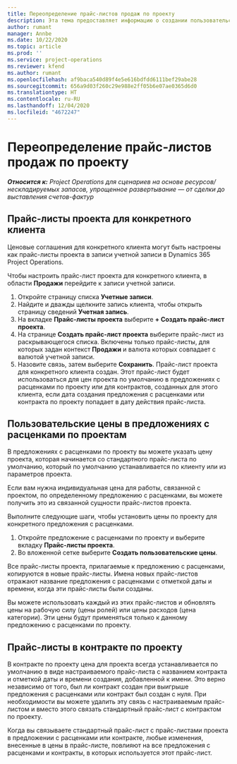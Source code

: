 ```yaml
---
title: Переопределение прайс-листов продаж по проекту
description: Эта тема предоставляет информацию о создании пользовательских прайс-листов продажи.
author: rumant
manager: Annbe
ms.date: 10/22/2020
ms.topic: article
ms.prod: ''
ms.service: project-operations
ms.reviewer: kfend
ms.author: rumant
ms.openlocfilehash: af9baca540d89f4e5e616bdfdd6111bef29abe28
ms.sourcegitcommit: 656a9d03f260c29e988e2ff05b6e07ae0365d6d0
ms.translationtype: HT
ms.contentlocale: ru-RU
ms.lasthandoff: 12/04/2020
ms.locfileid: "4672247"
---
```

# <a name="override-project-sales-price-lists"></a>Переопределение прайс-листов продаж по проекту

_**Относится к:** Project Operations для сценариев на основе ресурсов/нескладируемых запасов, упрощенное развертывание — от сделки до выставления счетов-фактур_

## <a name="customer-specific-project-price-lists"></a>Прайс-листы проекта для конкретного клиента

Ценовые соглашения для конкретного клиента могут быть настроены как прайс-листы проекта в записи учетной записи в Dynamics 365 Project Operations.

Чтобы настроить прайс-лист проекта для конкретного клиента, в области **Продажи** перейдите к записи учетной записи.

1. Откройте страницу списка **Учетные записи**.
2. Найдите и дважды щелкните запись клиента, чтобы открыть страницу сведений **Учетная запись**.
3. На вкладке **Прайс-листы проекта** выберите **+ Создать прайс-лист проекта**.
4. На странице **Создать прайс-лист проекта** выберите прайс-лист из раскрывающегося списка. Включены только прайс-листы, для которых задан контекст **Продажи** и валюта которых совпадает с валютой учетной записи.
5. Назовите связь, затем выберите **Сохранить**. Прайс-лист проекта для конкретного клиента создан. Этот прайс-лист будет использоваться для цен проекта по умолчанию в предложениях с расценками по проекту или для контрактов, созданных для этого клиента, если дата создания предложения с расценками или контракта по проекту попадает в дату действия прайс-листа.

## <a name="custom-pricing-on-project-quotes"></a>Пользовательские цены в предложениях с расценками по проектам

В предложениях с расценками по проекту вы можете указать цену проекта, которая начинается со стандартного прайс-листа по умолчанию, который по умолчанию устанавливается по клиенту или из параметров проекта.

Если вам нужна индивидуальная цена для работы, связанной с проектом, по определенному предложению с расценками, вы можете получить это из связанной сущности прайс-листов проекта.

Выполните следующие шаги, чтобы установить цены по проекту для конкретного предложения с расценками.

1. Откройте предложение с расценками по проекту и выберите вкладку **Прайс-листы проекта**.
2. Во вложенной сетке выберите **Создать пользовательские цены**.

Все прайс-листы проекта, прилагаемые к предложению с расценками, копируются в новые прайс-листы. Имена новых прайс-листов отражают название предложения с расценками с отметкой даты и времени, когда эти прайс-листы были созданы.

Вы можете использовать каждый из этих прайс-листов и обновлять цены на рабочую силу (цены ролей) или цены расходов (цена категории). Эти цены будут применяться только к данному предложению с расценками по проекту.

## <a name="price-lists-on-a-project-contract"></a>Прайс-листы в контракте по проекту

В контракте по проекту цена для проекта всегда устанавливается по умолчанию в виде настраиваемого прайс-листа с названием контракта и отметкой даты и времени создания, добавленной к имени. Это верно независимо от того, был ли контракт создан при выигрыше предложения с расценками или контракт был создан с нуля. При необходимости вы можете удалить эту связь с настраиваемым прайс-листом и вместо этого связать стандартный прайс-лист с контрактом по проекту.

Когда вы связываете стандартный прайс-лист с прайс-листами проекта в предложении с расценками или контракте, любые изменения, внесенные в цены в прайс-листе, повлияют на все предложения с расценками и контракты, в которых используется этот прайс-лист.
